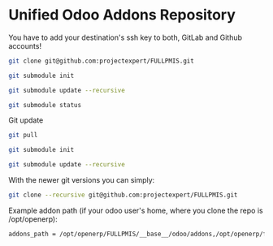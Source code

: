 Unified Odoo Addons Repository
==============================

You have to add your destination's ssh key to both, GitLab and Github accounts!

```bash
git clone git@github.com:projectexpert/FULLPMIS.git

git submodule init

git submodule update --recursive

git submodule status

```

Git update

```bash
git pull

git submodule init

git submodule update --recursive
```

With the newer git versions you can simply:

```bash
git clone --recursive git@github.com:projectexpert/FULLPMIS.git
```

Example addon path (if your odoo user's home, where you clone the repo is /opt/openerp):

```bash
addons_path = /opt/openerp/FULLPMIS/__base__/odoo/addons,/opt/openerp/fullodoo/__other__/project-expert,/opt/openerp/FULLPMIS,/opt/openerp/FULLPMIS/__oca__/account-financial-reporting,/opt/openerp/FULLPMIS/__oca__/account-financial-tools,/opt/openerp/FULLPMIS/__oca__/account-invoicing,/opt/openerp/FULLPMIS/__oca__/connector-telephony,/opt/openerp/FULLPMIS/__oca__/crm,/opt/openerp/FULLPMIS/__oca__/event,/opt/openerp/FULLPMIS/__oca__/hr-timesheet,/opt/openerp/FULLPMIS/__oca__/knowledge,/opt/openerp/FULLPMIS/__oca__/management-system,/opt/openerp/FULLPMIS/__oca__/manufacturing,/opt/openerp/FULLPMIS/__oca__/odoomrp-wip,/opt/openerp/FULLPMIS/__oca__/partner-contact,/opt/openerp/FULLPMIS/__oca__/product-attribute,/opt/openerp/FULLPMIS/__oca__/project-service,/opt/openerp/FULLPMIS/__oca__/purchase-workflow,/opt/openerp/FULLPMIS/__oca__/reporting-engine,/opt/openerp/FULLPMIS/__oca__/sale-workflow,/opt/openerp/FULLPMIS/__oca__/server-tools,/opt/openerp/FULLPMIS/__oca__/social,/opt/openerp/FULLPMIS/__oca__/web,/opt/openerp/FULLPMIS/__oca__/website
```
